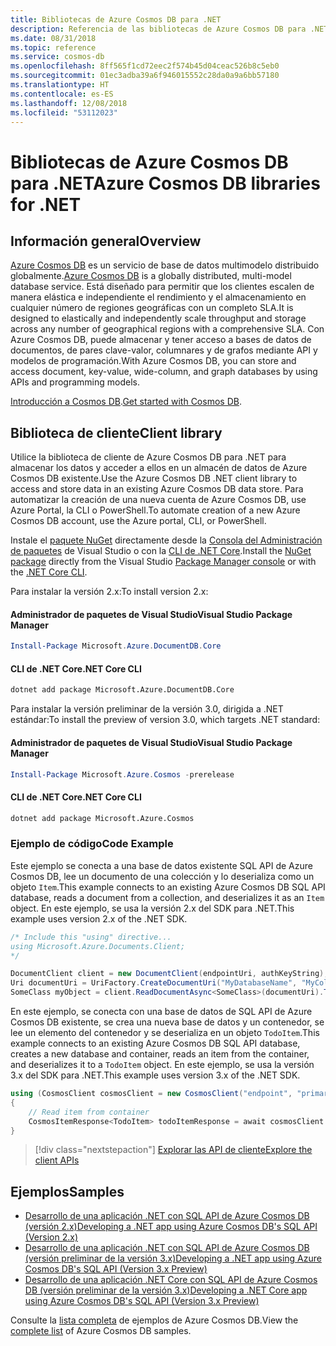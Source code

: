 ```yaml
---
title: Bibliotecas de Azure Cosmos DB para .NET
description: Referencia de las bibliotecas de Azure Cosmos DB para .NET
ms.date: 08/31/2018
ms.topic: reference
ms.service: cosmos-db
ms.openlocfilehash: 8ff565f1cd72eec2f574b45d04ceac526b8c5eb0
ms.sourcegitcommit: 01ec3adba39a6f946015552c28da0a9a6bb57180
ms.translationtype: HT
ms.contentlocale: es-ES
ms.lasthandoff: 12/08/2018
ms.locfileid: "53112023"
---
```

# <a name="azure-cosmos-db-libraries-for-net"></a><span data-ttu-id="fefb6-103">Bibliotecas de Azure Cosmos DB para .NET</span><span class="sxs-lookup"><span data-stu-id="fefb6-103">Azure Cosmos DB libraries for .NET</span></span>

## <a name="overview"></a><span data-ttu-id="fefb6-104">Información general</span><span class="sxs-lookup"><span data-stu-id="fefb6-104">Overview</span></span>

<span data-ttu-id="fefb6-105">[Azure Cosmos DB](https://docs.microsoft.com/azure/cosmos-db/introduction) es un servicio de base de datos multimodelo distribuido globalmente.</span><span class="sxs-lookup"><span data-stu-id="fefb6-105">[Azure Cosmos DB](https://docs.microsoft.com/azure/cosmos-db/introduction) is a globally distributed, multi-model database service.</span></span> <span data-ttu-id="fefb6-106">Está diseñado para permitir que los clientes escalen de manera elástica e independiente el rendimiento y el almacenamiento en cualquier número de regiones geográficas con un completo SLA.</span><span class="sxs-lookup"><span data-stu-id="fefb6-106">It is designed to elastically and independently scale throughput and storage across any number of geographical regions with a comprehensive SLA.</span></span> <span data-ttu-id="fefb6-107">Con Azure Cosmos DB, puede almacenar y tener acceso a bases de datos de documentos, de pares clave-valor, columnares y de grafos mediante API y modelos de programación.</span><span class="sxs-lookup"><span data-stu-id="fefb6-107">With Azure Cosmos DB, you can store and access document, key-value, wide-column, and graph databases by using APIs and programming models.</span></span> 

<span data-ttu-id="fefb6-108">[Introducción a Cosmos DB](https://docs.microsoft.com/azure/cosmos-db/create-sql-api-dotnet).</span><span class="sxs-lookup"><span data-stu-id="fefb6-108">[Get started with Cosmos DB](https://docs.microsoft.com/azure/cosmos-db/create-sql-api-dotnet).</span></span>

## <a name="client-library"></a><span data-ttu-id="fefb6-109">Biblioteca de cliente</span><span class="sxs-lookup"><span data-stu-id="fefb6-109">Client library</span></span>

<span data-ttu-id="fefb6-110">Utilice la biblioteca de cliente de Azure Cosmos DB para .NET para almacenar los datos y acceder a ellos en un almacén de datos de Azure Cosmos DB existente.</span><span class="sxs-lookup"><span data-stu-id="fefb6-110">Use the Azure Cosmos DB .NET client library to access and store data in an existing Azure Cosmos DB data store.</span></span> <span data-ttu-id="fefb6-111">Para automatizar la creación de una nueva cuenta de Azure Cosmos DB, use Azure Portal, la CLI o PowerShell.</span><span class="sxs-lookup"><span data-stu-id="fefb6-111">To automate creation of a new Azure Cosmos DB account, use the Azure portal, CLI, or PowerShell.</span></span>

<span data-ttu-id="fefb6-112">Instale el [paquete NuGet](https://www.nuget.org/packages/Microsoft.Azure.DocumentDB.Core) directamente desde la [Consola del Administración de paquetes][PackageManager] de Visual Studio o con la [CLI de .NET Core][DotNetCLI].</span><span class="sxs-lookup"><span data-stu-id="fefb6-112">Install the [NuGet package](https://www.nuget.org/packages/Microsoft.Azure.DocumentDB.Core) directly from the Visual Studio [Package Manager console][PackageManager] or with the [.NET Core CLI][DotNetCLI].</span></span>

<span data-ttu-id="fefb6-113">Para instalar la versión 2.x:</span><span class="sxs-lookup"><span data-stu-id="fefb6-113">To install version 2.x:</span></span>

#### <a name="visual-studio-package-manager"></a><span data-ttu-id="fefb6-114">Administrador de paquetes de Visual Studio</span><span class="sxs-lookup"><span data-stu-id="fefb6-114">Visual Studio Package Manager</span></span>

```powershell
Install-Package Microsoft.Azure.DocumentDB.Core
```

#### <a name="net-core-cli"></a><span data-ttu-id="fefb6-115">CLI de .NET Core</span><span class="sxs-lookup"><span data-stu-id="fefb6-115">.NET Core CLI</span></span>

```bash
dotnet add package Microsoft.Azure.DocumentDB.Core
```

<span data-ttu-id="fefb6-116">Para instalar la versión preliminar de la versión 3.0, dirigida a .NET estándar:</span><span class="sxs-lookup"><span data-stu-id="fefb6-116">To install the preview of version 3.0, which targets .NET standard:</span></span> 

#### <a name="visual-studio-package-manager"></a><span data-ttu-id="fefb6-117">Administrador de paquetes de Visual Studio</span><span class="sxs-lookup"><span data-stu-id="fefb6-117">Visual Studio Package Manager</span></span>

```powershell
Install-Package Microsoft.Azure.Cosmos -prerelease
```

#### <a name="net-core-cli"></a><span data-ttu-id="fefb6-118">CLI de .NET Core</span><span class="sxs-lookup"><span data-stu-id="fefb6-118">.NET Core CLI</span></span>

```bash
dotnet add package Microsoft.Azure.Cosmos
```


### <a name="code-example"></a><span data-ttu-id="fefb6-119">Ejemplo de código</span><span class="sxs-lookup"><span data-stu-id="fefb6-119">Code Example</span></span>

<span data-ttu-id="fefb6-120">Este ejemplo se conecta a una base de datos existente SQL API de Azure Cosmos DB, lee un documento de una colección y lo deserializa como un objeto `Item`.</span><span class="sxs-lookup"><span data-stu-id="fefb6-120">This example connects to an existing Azure Cosmos DB SQL API database, reads a document from a collection, and deserializes it as an `Item` object.</span></span> <span data-ttu-id="fefb6-121">En este ejemplo, se usa la versión 2.x del SDK para .NET.</span><span class="sxs-lookup"><span data-stu-id="fefb6-121">This example uses version 2.x of the .NET SDK.</span></span>   

```csharp
/* Include this "using" directive...
using Microsoft.Azure.Documents.Client;
*/

DocumentClient client = new DocumentClient(endpointUri, authKeyString);
Uri documentUri = UriFactory.CreateDocumentUri("MyDatabaseName", "MyCollectionName", "DocumentId");
SomeClass myObject = client.ReadDocumentAsync<SomeClass>(documentUri).ToString();
```

<span data-ttu-id="fefb6-122">En este ejemplo, se conecta con una base de datos de SQL API de Azure Cosmos DB existente, se crea una nueva base de datos y un contenedor, se lee un elemento del contenedor y se deserializa en un objeto `TodoItem`.</span><span class="sxs-lookup"><span data-stu-id="fefb6-122">This example connects to an existing Azure Cosmos DB SQL API database, creates a new database and container, reads an item from the container, and deserializes it to a `TodoItem` object.</span></span> <span data-ttu-id="fefb6-123">En este ejemplo, se usa la versión 3.x del SDK para .NET.</span><span class="sxs-lookup"><span data-stu-id="fefb6-123">This example uses version 3.x of the .NET SDK.</span></span>   

```csharp
using (CosmosClient cosmosClient = new CosmosClient("endpoint", "primaryKey"))
{
    // Read item from container
    CosmosItemResponse<TodoItem> todoItemResponse = await cosmosClient.Databases["DatabaseId"].Containers["ContainerId"].Items.ReadItemAsync<TodoItem>("partitionKeyValue", "ItemId");
}
```

> [!div class="nextstepaction"]
> [<span data-ttu-id="fefb6-124">Explorar las API de cliente</span><span class="sxs-lookup"><span data-stu-id="fefb6-124">Explore the client APIs</span></span>](/dotnet/api/overview/azure/cosmosdb/client)

## <a name="samples"></a><span data-ttu-id="fefb6-125">Ejemplos</span><span class="sxs-lookup"><span data-stu-id="fefb6-125">Samples</span></span>

* [<span data-ttu-id="fefb6-126">Desarrollo de una aplicación .NET con SQL API de Azure Cosmos DB (versión 2.x)</span><span class="sxs-lookup"><span data-stu-id="fefb6-126">Developing a .NET app using Azure Cosmos DB's SQL API (Version 2.x)</span></span>](https://github.com/Azure-Samples/documentdb-dotnet-todo-app/)
* [<span data-ttu-id="fefb6-127">Desarrollo de una aplicación .NET con SQL API de Azure Cosmos DB (versión preliminar de la versión 3.x)</span><span class="sxs-lookup"><span data-stu-id="fefb6-127">Developing a .NET app using Azure Cosmos DB's SQL API (Version 3.x Preview)</span></span>](https://github.com/Azure-Samples/cosmos-dotnet-todo-app/)
* [<span data-ttu-id="fefb6-128">Desarrollo de una aplicación .NET Core con SQL API de Azure Cosmos DB (versión preliminar de la versión 3.x)</span><span class="sxs-lookup"><span data-stu-id="fefb6-128">Developing a .NET Core app using Azure Cosmos DB's SQL API (Version 3.x Preview)</span></span>](https://github.com/Azure-Samples/cosmos-dotnet-core-getting-started)

<span data-ttu-id="fefb6-129">Consulte la [lista completa](https://azure.microsoft.com/resources/samples/?platform=dotnet&term=cosmosdb) de ejemplos de Azure Cosmos DB.</span><span class="sxs-lookup"><span data-stu-id="fefb6-129">View the [complete list](https://azure.microsoft.com/resources/samples/?platform=dotnet&term=cosmosdb) of Azure Cosmos DB samples.</span></span>

[PackageManager]: https://docs.microsoft.com/nuget/tools/package-manager-console
[DotNetCLI]: https://docs.microsoft.com/dotnet/core/tools/dotnet-add-package
